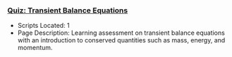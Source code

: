 ### [Quiz: Transient Balance Equations](https://www.apmonitor.com/pdc/index.php/Main/QuizTransientBalanceEquations)
- Scripts Located: 1
- Page Description: Learning assessment on transient balance equations with an introduction to conserved quantities such as mass, energy, and momentum.
